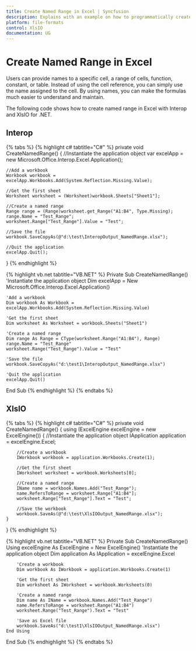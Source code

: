 ```yaml
---
title: Create Named Range in Excel | Syncfusion
description: Explains with an example on how to programmatically create a named range in Excel using Interop and XlsIO.
platform: file-formats
control: XlsIO
documentation: UG
---
```


# Create Named Range in Excel

Users can provide names to a specific cell, a range of cells, function, constant, or table. Instead of using the cell reference, you can simply use the name assigned to the cell. By using names, you can make the formulas much easier to understand and maintain.

The following code shows how to create named range in Excel with Interop and XlsIO for .NET.

## Interop

{% tabs %}
{% highlight c# tabtitle="C#" %}
private void CreateNamedRange()
{
    //Instantiate the application object
    var excelApp = new Microsoft.Office.Interop.Excel.Application();

    //Add a workbook
    Workbook workbook = excelApp.Workbooks.Add(System.Reflection.Missing.Value);

    //Get the first sheet
    Worksheet worksheet = (Worksheet)workbook.Sheets["Sheet1"];

    //Create a named range
    Range range = (Range)worksheet.get_Range("A1:B4", Type.Missing);
    range.Name = "Test_Range";
    worksheet.Range["Test_Range"].Value = "Test";

    //Save the file
    workbook.SaveCopyAs(@"d:\test\InteropOutput_NamedRange.xlsx");

    //Quit the application
    excelApp.Quit();
}
{% endhighlight %}

{% highlight vb.net tabtitle="VB.NET" %}
Private Sub CreateNamedRange()
    'Instantiate the application object
    Dim excelApp = New Microsoft.Office.Interop.Excel.Application()

    'Add a workbook
    Dim workbook As Workbook = excelApp.Workbooks.Add(System.Reflection.Missing.Value)

    'Get the first sheet
    Dim worksheet As Worksheet = workbook.Sheets("Sheet1")

    'Create a named range
    Dim range As Range = CType(worksheet.Range("A1:B4"), Range)
    range.Name = "Test_Range"
    worksheet.Range("Test_Range").Value = "Test"

    'Save the file
    workbook.SaveCopyAs("d:\test1\InteropOutput_NamedRange.xlsx")

    'Quit the application
    excelApp.Quit()
End Sub
{% endhighlight %}
{% endtabs %}

## XlsIO

{% tabs %}
{% highlight c# tabtitle="C#" %}
private void CreateNamedRange()
{
    using (ExcelEngine excelEngine = new ExcelEngine())
    {
        //Instantiate the application object
        IApplication application = excelEngine.Excel;

        //Create a workbook
        IWorkbook workbook = application.Workbooks.Create(1);

        //Get the first sheet
        IWorksheet worksheet = workbook.Worksheets[0];

        //Create a named range
        IName name = workbook.Names.Add("Test_Range");
        name.RefersToRange = worksheet.Range["A1:B4"];
        worksheet.Range["Test_Range"].Text = "Test";

        //Save the workbook
        workbook.SaveAs(@"d:\test\XlsIOOutput_NamedRange.xlsx");
    }
}
{% endhighlight %}

{% highlight vb.net tabtitle="VB.NET" %}
Private Sub CreateNamedRange()
    Using excelEngine As ExcelEngine = New ExcelEngine()
        'Instantiate the application object
        Dim application As IApplication = excelEngine.Excel

        'Create a workbook
        Dim workbook As IWorkbook = application.Workbooks.Create(1)

        'Get the first sheet
        Dim worksheet As IWorksheet = workbook.Worksheets(0)

        'Create a named range
        Dim name As IName = workbook.Names.Add("Test_Range")
        name.RefersToRange = worksheet.Range("A1:B4")
        worksheet.Range("Test_Range").Text = "Test"

        'Save as Excel file
        workbook.SaveAs("d:\test1\XlsIOOutput_NamedRange.xlsx")
    End Using
End Sub
{% endhighlight %}
{% endtabs %}
